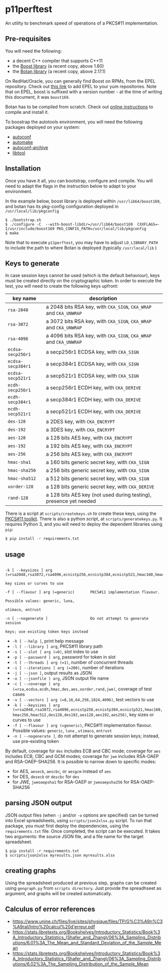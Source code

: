 # p11perftest

An utility to benchmark speed of operations of a PKCS#11 implementation.

## Pre-requisites
You will need the following:
 - a decent C++ compiler that supports C++11
 - the [Boost library](https://www.boost.org/) (a recent copy, above 1.60)
 - the [Botan library](https://botan.randombit.net/) (a recent copy, above 2.17.1)

On RedHat/Oracle, you can generally find Boost on RPMs, from the EPEL repository. Check out [this link](https://blogs.oracle.com/wim/using-epel-repos-with-oracle-linux) to add EPEL to your yum repositories. Note that on EPEL, boost is suffixed with a version number - at the time of writing this document, it was `boost169`.

Botan has to be compiled from scratch. Check out [online instructions](https://botan.randombit.net/handbook/building.html) to compile and install it.

To boostrap the autotools environment, you will need the following packages deployed on your system:
- [autoconf](https://www.gnu.org/software/autoconf/)
- [automake](https://www.gnu.org/software/automake/)
- [autoconf-archive](https://www.gnu.org/software/autoconf-archive/)
- [libtool](https://www.gnu.org/software/libtool/)


## Installation
Once you have it all, you can bootstrap, configure and compile. You will need to adapt the flags in the instruction below to adapt to your environment.

In the example below, boost library is deployed within `/usr/lib64/boost169`, and botan has its pkg-config configuration deployed in `/usr/local/lib/pkgconfig`

```
$ ./bootstrap.sh
$ ./configure -C  --with-boost-libdir=/usr/lib64/boost169  CXXFLAGS=-I/usr/include/boost169 PKG_CONFIG_PATH=/usr/local/lib/pkgconfig
$ make
```

Note that to execute `p11perftest`, you may have to adjust `LD_LIBRARY_PATH` to include the path to where Botan is deployed (typically `/usr/local/lib` )

## Keys to generate

In case session keys cannot be used (which is the default behaviour), keys must be created directly on the cryptographic token.
In order to execute the test, you will need to create the following keys upfront:

| key name           | description                                                       |
|--------------------|-------------------------------------------------------------------|
| `rsa-2048`         | a 2048 bits RSA key, with `CKA_SIGN`, `CKA_WRAP` and `CKA_UNWRAP` |
| `rsa-3072`         | a 3072 bits RSA key, with `CKA_SIGN`, `CKA_WRAP` and `CKA_UNWRAP` |
| `rsa-4096`         | a 4096 bits RSA key, with `CKA_SIGN`, `CKA_WRAP` and `CKA_UNWRAP` |
| `ecdsa-secp256r1`  | a secp256r1 ECDSA key, with `CKA_SIGN`                            |
| `ecdsa-secp384r1`  | a secp384r1 ECDSA key, with `CKA_SIGN`                            |
| `ecdsa-secp521r1`  | a secp521r1 ECDSA key, with `CKA_SIGN`                            |
| `ecdh-secp256r1`   | a secp256r1 ECDH key, with `CKA_DERIVE`                           |
| `ecdh-secp384r1`   | a secp384r1 ECDH key, with `CKA_DERIVE`                           |
| `ecdh-secp521r1`   | a secp521r1 ECDH key, with `CKA_DERIVE`                           |
| `des-128`          | a 2DES key, with `CKA_ENCRYPT`                                    |
| `des-192`          | a 3DES key, with `CKA_ENCRYPT`                                    |
| `aes-128`          | a 128 bits AES key, with `CKA_ENCRYPT`                            |
| `aes-192`           |a 192 bits AES key, with `CKA_ENCRYPT`                            |
| `aes-256`          | a 256 bits AES key, with `CKA_ENCRYPT`                            |
| `hmac-sha1`        | a 160 bits generic secret key, with `CKA_SIGN`                    |
| `hmac-sha256`      | a 256 bits generic secret key, with `CKA_SIGN`                    |
| `hmac-sha512`      | a 512 bits generic secret key, with `CKA_SIGN`                    |
| `xorder-128`       | a 128 bits generic secret key, with `CKA_DERIVE`                  |
| `rand-128`         | a 128 bits AES key (not used during testing), presence yet needed |


There is a script at `scripts/createkeys.sh` to create these keys, using the [PKCS#11 toolkit](https://github.com/Mastercard/pkcs11-tools).
There is also a python script, at `scripts/generatekeys.py`. It requires Python 3, and you will need to deploy the dependent libraries using `pip`:

```bash
$ pip install -r requirements.txt
```


## usage

																										    -k [ --keysizes ] arg (=rsa2048,rsa3072,rsa4096,ecnistp256,ecnistp384,ecnistp521,hmac160,hmac256,hmac512,des128,des192,aes128,aes192,aes256)
																											                                        key sizes or curves to use
																																					  -f [ --flavour ] arg (=generic)       PKCS#11 implementation flavour.
																																					                                          Possible values: generic, luna,
																																															                                          utimaco, entrust
																																																									    -n [ --nogenerate ]                   Do not attempt to generate session
																																																										                                        keys; use existing token keys instead
  - `-h [ --help ]`, print help message
  - `-l [ --library ] arg`, PKCS#11 library path
  - `-s [ --slot ] arg (=0)`, slot index to use
  - `-p [ --password ] arg`, password for token in slot
  - `-t [ --threads ] arg (=1)`, number of concurrent threads
  - `-i [ --iterations ] arg (=200)`, number of iterations
  - `-j [ --json ]`, output results as JSON
  - `-o [ --jsonfile ] arg`, JSON output file name
  - `-c [ --coverage ] arg (=rsa,ecdsa,ecdh,hmac,des,aes,xorder,rand,jwe)`, coverage of test cases
  - `-v [ --vectors ] arg (=8,16,64,256,1024,4096)`, test vectors to use
  - `-k [ --keysizes ] arg (=rsa2048,rsa3072,rsa4096,ecnistp256,ecnistp384,ecnistp521,hmac160,hmac256,hmac512,des128,des192,aes128,aes192,aes256)`, key sizes or curves to use
  - `-f [ --flavour ] arg (=generic)`, PKCS#11 implementation flavour. Possible values: `generic`, `luna` , `utimaco`, `entrust`
  - `-n [ --nogenerate ]`, do not attempt to generate session keys; instead, use pre-existing token
																																			  
By default, coverage for `des` includes ECB and CBC mode; coverage for `aes` includes ECB, CBC and GCM modes; coverage for `jwe` includes RSA-OAEP and RSA-OAEP-SHA256. It is possible to narrow down to specific modes:
 - for AES, `aesecb`, `aescbc`, or `aesgcm` instead of `aes`
 - for DES, `desecb` or `descbc` for `des`
 - for JWE, `jweoaepsha1` for RSA-OAEP or `jweoaepsha256` for RSA-OAEP-SHA256


## parsing JSON output

JSON output files (when `-j` and/or `-o` options are specified) can be turned into Excel spreadsheets, using `scripts/json2xlsx.py` script. To run that package, you must first deploy the dependencies, using the `requirements.txt` file. Once completed, the script can be executed. It takes two arguments: the source JSON file, and a file name for the target spreadsheet.

```
$ pip install -r requirements.txt
$ scripts/json2xlsx myresults.json myresults.xlsx
```

## creating graphs

Using the spreadsheet produced at previous step, graphs can be created using `gengraph.py` from `scripts directory`. Just provide the spreadhseet as argument, and graphs will be created automatically.


## Calculus of error references

 - https://www.unine.ch/files/live/sites/physique/files/TP/G%C3%A9n%C3%A9ral/Intro%20calcul%20d'erreur.pdf
 - https://stats.libretexts.org/Bookshelves/Introductory_Statistics/Book%3A_Introductory_Statistics_(Shafer_and_Zhang)/06%3A_Sampling_Distributions/6.01%3A_The_Mean_and_Standard_Deviation_of_the_Sample_Mean
 - https://stats.libretexts.org/Bookshelves/Introductory_Statistics/Book%3A_Introductory_Statistics_(Shafer_and_Zhang)/06%3A_Sampling_Distributions/6.02%3A_The_Sampling_Distribution_of_the_Sample_Mean

